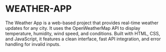 # WEATHER-APP
The Weather App is a web-based project that provides real-time weather updates for any city. It uses the OpenWeatherMap API to display temperature, humidity, wind speed, and conditions. Built with HTML, CSS, and JavaScript, it features a clean interface, fast API integration, and error handling for invalid inputs.
